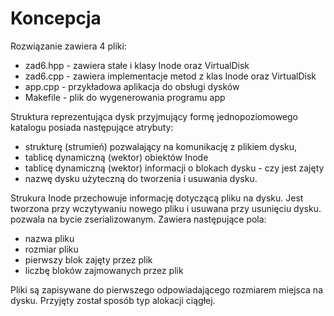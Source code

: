 # Koncepcja

Rozwiązanie zawiera 4 pliki:

 * zad6.hpp - zawiera stałe i klasy Inode oraz VirtualDisk
 * zad6.cpp - zawiera implementacje metod z klas Inode oraz VirtualDisk
 * app.cpp - przykładowa aplikacja do obsługi dysków
 * Makefile - plik do wygenerowania programu app

Struktura reprezentująca dysk przyjmujący formę jednopoziomowego katalogu
posiada następujące atrybuty:

* strukturę (strumień) pozwalający na komunikację z plikiem dysku,
* tablicę dynamiczną (wektor) obiektów Inode
* tablicę dynamiczną (wektor) informacji o blokach dysku - czy jest zajęty
* nazwę dysku użyteczną do tworzenia i usuwania dysku.

Strukura Inode przechowuje informację dotyczącą pliku na dysku. Jest tworzona
przy wczytywaniu nowego pliku i usuwana przy usunięciu dysku. pozwala na bycie
zserializowanym. Zawiera następujące pola:

* nazwa pliku
* rozmiar pliku
* pierwszy blok zajęty przez plik
* liczbę bloków zajmowanych przez plik

Pliki są zapisywane do pierwszego odpowiadającego rozmiarem miejsca na dysku.
Przyjęty został sposób typ alokacji ciągłej.



